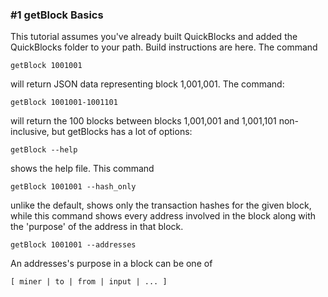 ### #1 getBlock Basics

This tutorial assumes you've already built QuickBlocks and added the QuickBlocks folder to your path. Build instructions are here. The command

    getBlock 1001001

will return JSON data representing block 1,001,001. The command:

    getBlock 1001001-1001101

will return the 100 blocks between blocks 1,001,001 and 1,001,101 non-inclusive, but getBlocks has a lot of options:

    getBlock --help
    
shows the help file. This command

    getBlock 1001001 --hash_only
    
unlike the default, shows only the transaction hashes for the given block, while this command shows every address involved in the block along with the 'purpose' of the address in that block.

    getBlock 1001001 --addresses

An addresses's purpose in a block can be one of

    [ miner | to | from | input | ... ]
